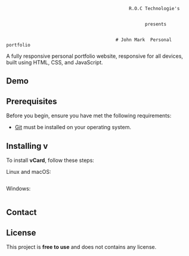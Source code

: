 
                                                                                 
                                                  R.O.C Technologie's
                                                  
                                                  
                                                        presents 
                                                  
                                             
                                             # John Mark  Personal portfolio

                                


A fully responsive personal portfolio website, responsive for all devices, built using HTML, CSS, and JavaScript.

## Demo


## Prerequisites

Before you begin, ensure you have met the following requirements:

* [Git](https://git-scm.com/downloads "Download Git") must be installed on your operating system.

## Installing v

To install **vCard**, follow these steps:

Linux and macOS:

```bash

```

Windows:

```bash

```

## Contact


## License

This project is **free to use** and does not contains any license.

